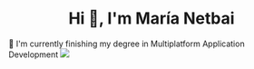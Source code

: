 <h1 align="center">Hi 👋, I'm María Netbai</h1>
🌱 I'm currently finishing my degree in Multiplatform Application Development
<img src="https://imgur.com/a/JK0f6QO">

<!--
**marianetbai/marianetbai** is a ✨ _special_ ✨ repository because its `README.md` (this file) appears on your GitHub profile.

Here are some ideas to get you started:

- 🔭 I’m currently working on ...
- 🌱 I’m currently learning ...
- 👯 I’m looking to collaborate on ...
- 🤔 I’m looking for help with ...
- 💬 Ask me about ...
- 📫 How to reach me: ...
- 😄 Pronouns: ...
- ⚡ Fun fact: ...
-->
